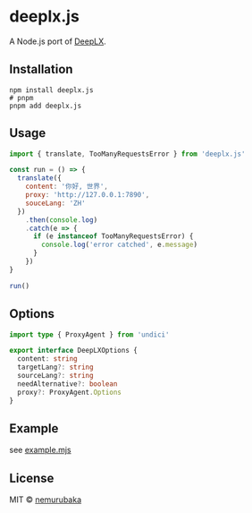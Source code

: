 # deeplx.js

A Node.js port of [DeepLX](https://github.com/OwO-Network/DeepLX).

## Installation

```shell
npm install deeplx.js
# pnpm 
pnpm add deeplx.js
```

## Usage

```js
import { translate, TooManyRequestsError } from 'deeplx.js'

const run = () => {
  translate({
    content: '你好, 世界',
    proxy: 'http://127.0.0.1:7890',
    souceLang: 'ZH'
  })
    .then(console.log)
    .catch(e => {
      if (e instanceof TooManyRequestsError) {
        console.log('error catched', e.message)
      }
    })
}

run()
```

## Options

```ts
import type { ProxyAgent } from 'undici'

export interface DeepLXOptions {
  content: string
  targetLang?: string
  sourceLang?: string
  needAlternative?: boolean
  proxy?: ProxyAgent.Options
}
```

## Example

see [example.mjs](../playground/example.mjs)

## License

MIT &copy; [nemurubaka](https://github.com/cijiugechu)